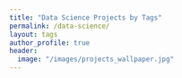 ```yaml
---
title: "Data Science Projects by Tags"
permalink: /data-science/
layout: tags
author_profile: true
header:
  image: "/images/projects_wallpaper.jpg"
---
```

